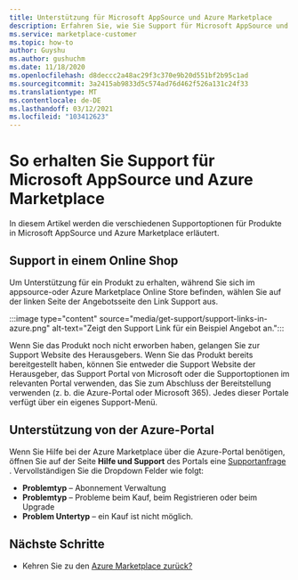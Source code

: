 ```yaml
---
title: Unterstützung für Microsoft AppSource und Azure Marketplace
description: Erfahren Sie, wie Sie Support für Microsoft AppSource und Azure Marketplace erhalten.
ms.service: marketplace-customer
ms.topic: how-to
author: Guyshu
ms.author: gushuchm
ms.date: 11/18/2020
ms.openlocfilehash: d8deccc2a48ac29f3c370e9b20d551bf2b95c1ad
ms.sourcegitcommit: 3a2415ab9833d5c574ad76d462f526a131c24f33
ms.translationtype: MT
ms.contentlocale: de-DE
ms.lasthandoff: 03/12/2021
ms.locfileid: "103412623"
---
```

# <a name="how-to-get-support-for-microsoft-appsource-and-azure-marketplace"></a>So erhalten Sie Support für Microsoft AppSource und Azure Marketplace

In diesem Artikel werden die verschiedenen Supportoptionen für Produkte in Microsoft AppSource und Azure Marketplace erläutert. 

## <a name="get-support-in-an-online-store"></a>Support in einem Online Shop

Um Unterstützung für ein Produkt zu erhalten, während Sie sich im appsource-oder Azure Marketplace Online Store befinden, wählen Sie auf der linken Seite der Angebotsseite den Link Support aus. 

:::image type="content" source="media/get-support/support-links-in-azure.png" alt-text="Zeigt den Support Link für ein Beispiel Angebot an.":::

Wenn Sie das Produkt noch nicht erworben haben, gelangen Sie zur Support Website des Herausgebers. Wenn Sie das Produkt bereits bereitgestellt haben, können Sie entweder die Support Website der Herausgeber, das Support Portal von Microsoft oder die Supportoptionen im relevanten Portal verwenden, das Sie zum Abschluss der Bereitstellung verwenden (z. b. die Azure-Portal oder Microsoft 365). Jedes dieser Portale verfügt über ein eigenes Support-Menü.

## <a name="get-support-from-the-azure-portal"></a>Unterstützung von der Azure-Portal

Wenn Sie Hilfe bei der Azure Marketplace über die Azure-Portal benötigen, öffnen Sie auf der Seite **Hilfe und Support** des Portals eine [Supportanfrage](https://portal.azure.com/#blade/Microsoft_Azure_Support/HelpAndSupportBlade/newsupportrequest) . Vervollständigen Sie die Dropdown Felder wie folgt:

- **Problemtyp** – Abonnement Verwaltung
- **Problemtyp** – Probleme beim Kauf, beim Registrieren oder beim Upgrade
- **Problem Untertyp** – ein Kauf ist nicht möglich.

## <a name="next-steps"></a>Nächste Schritte

- Kehren Sie zu den [Azure Marketplace zurück?](azure-marketplace-overview.md)
